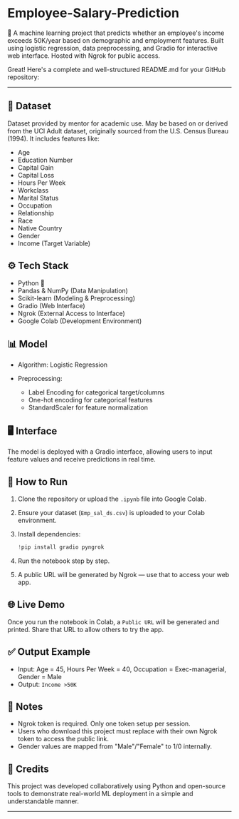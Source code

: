 # Employee-Salary-Prediction
  💼 A machine learning project that predicts whether an employee's income exceeds 50K/year based on demographic and employment features. Built using logistic regression, data preprocessing, and Gradio for interactive web interface. Hosted with Ngrok for public access.

Great! Here's a complete and well-structured README.md for your GitHub repository:

---

## 📁 Dataset

Dataset provided by mentor for academic use. May be based on or derived from the UCI Adult dataset, originally sourced from the U.S. Census Bureau (1994). It includes features like:

* Age
* Education Number
* Capital Gain
* Capital Loss
* Hours Per Week
* Workclass
* Marital Status
* Occupation
* Relationship
* Race
* Native Country
* Gender
* Income (Target Variable)

## ⚙️ Tech Stack

* Python 🐍
* Pandas & NumPy (Data Manipulation)
* Scikit-learn (Modeling & Preprocessing)
* Gradio (Web Interface)
* Ngrok (External Access to Interface)
* Google Colab (Development Environment)

## 📊 Model

* Algorithm: Logistic Regression
* Preprocessing:

  * Label Encoding for categorical target/columns
  * One-hot encoding for categorical features
  * StandardScaler for feature normalization

## 🖥️ Interface

The model is deployed with a Gradio interface, allowing users to input feature values and receive predictions in real time.

## 🚀 How to Run

1. Clone the repository or upload the `.ipynb` file into Google Colab.
2. Ensure your dataset (`Emp_sal_ds.csv`) is uploaded to your Colab environment.
3. Install dependencies:

   ```python
   !pip install gradio pyngrok
   ```
4. Run the notebook step by step.
5. A public URL will be generated by Ngrok — use that to access your web app.

## 🌐 Live Demo

Once you run the notebook in Colab, a `Public URL` will be generated and printed. Share that URL to allow others to try the app.

## ✅ Output Example

* Input: Age = 45, Hours Per Week = 40, Occupation = Exec-managerial, Gender = Male
* Output: `Income >50K`

## 📌 Notes

* Ngrok token is required. Only one token setup per session.
* Users who download this project must replace with their own Ngrok token to access the public link.
* Gender values are mapped from "Male"/"Female" to 1/0 internally.

## 🙌 Credits

This project was developed collaboratively using Python and open-source tools to demonstrate real-world ML deployment in a simple and understandable manner.

---

